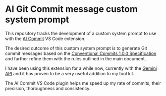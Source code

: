 # AI Git Commit message custom system prompt

This repository tracks the development of a custom system prompt to use with the [AI Commit](https://marketplace.visualstudio.com/items?itemName=Sitoi.ai-commit) VS Code extension.

The desired outcome of this custom system prompt is to generate Git commit messages based on the [Conventional Commits 1.0.0 Specification](https://www.conventionalcommits.org/en/v1.0.0/) and further refine them with the rules outlined in the main document.

I have been using this extension for a while now, currently with the [Gemini API](https://ai.google.dev) and it has proven to be a very useful addition to my tool kit.

The AI Commit VS Code plugin helps me speed up my rate of commits, their precision, thoroughness and consistency.
